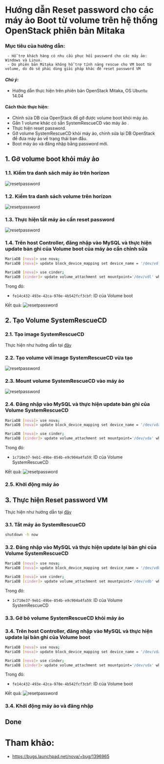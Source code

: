 # Hướng dẫn Reset password cho các máy ảo Boot từ volume trên hệ thống OpenStack phiên bản Mitaka
### Mục tiêu của hướng dẫn:
```
 - Hỗ trợ khách hàng có nhu cầu phục hồi password cho các máy ảo: Windows và Linux.
 - Do phiên bản Mitaka không hỗ trợ tính năng rescue cho VM boot từ volume, do đó sẽ phải dùng giải pháp khác để reset password VM
```

#### <i>Chú ý: </i>
 - Hướng dẫn thực hiện trên phiên bản OpenStack Mitaka, OS Ubuntu 14.04

#### Cách thức thực hiện: 
 - Chỉnh sửa DB của OpenStack để gỡ được volume boot khỏi máy ảo.
 - Gắn 1 volume khác có sẵn SystemRescueCD vào máy ảo .
 - Thực hiện reset password.
 - Gỡ volume SystemRescueCD khỏi máy ảo, chỉnh sửa lại DB OpenStack để đưa máy ảo về trạng thái ban đầu.
 - Boot máy ảo và đăng nhập bằng password mới.


## 1. Gỡ volume boot khỏi máy ảo
### 1.1. Kiểm tra danh sách máy ảo trên horizon
![resetpassword](/images/resetpassword/rp_9.png)

### 1.2. Kiểm tra danh sách volume trên horizon
![resetpassword](/images/resetpassword/rp_10.png)

### 1.3. Thực hiện tắt máy ảo cần reset password
![resetpassword](/images/resetpassword/rp_11.png)

### 1.4. Trên host Controller, đăng nhập vào MySQL và thực hiện update bản ghi của Volume boot của máy ảo cần chỉnh sửa
```sh
MariaDB [nova]> use nova;
MariaDB [nova]> update block_device_mapping set device_name = '/dev/vdl', boot_index=1 where volume_id = 'fe14c432-493e-42ca-970e-4b542fcf3cbf' and deleted = 0;       

MariaDB [nova]> use cinder;
MariaDB [cinder]> update volume_attachment set mountpoint='/dev/vdl' where volume_id ='fe14c432-493e-42ca-970e-4b542fcf3cbf' and deleted=0;
```
Trong đó:
 - `fe14c432-493e-42ca-970e-4b542fcf3cbf`: ID của Volume boot

Kết quả:
![resetpassword](/images/resetpassword/rp_12.png)

## 2. Tạo Volume SystemRescueCD
### 2.1. Tạo image SystemRescueCD
Thực hiện như hướng dẫn tại [đây](https://github.com/VNPT-SmartCloud-System/DongGoiImage_OpenStack/blob/master/docs/Huongdan_ResetPasswordVM_SystemRescueCD.md#1-systemrescuecd)

### 2.2. Tạo volume với image SystemRescueCD vừa tạo
![resetpassword](/images/resetpassword/rp_13.png)

### 2.3. Mount volume SystemRescueCD vào máy ảo
![resetpassword](/images/resetpassword/rp_15.png)

### 2.4. Đăng nhập vào MySQL và thực hiện update bản ghi của Volume SystemRescueCD
```sh
MariaDB [nova]> use nova;
MariaDB [nova]> update block_device_mapping set device_name = '/dev/vda', boot_index=1 where volume_id = '1c710e37-9eb1-49be-854b-e9c904a4fa59' and deleted = 0;       

MariaDB [nova]> use cinder;
MariaDB [cinder]> update volume_attachment set mountpoint='/dev/vda' where volume_id ='1c710e37-9eb1-49be-854b-e9c904a4fa59' and deleted=0;
```
Trong đó:
 - `1c710e37-9eb1-49be-854b-e9c904a4fa59`: ID của Volume SystemRescueCD

Kết quả:
![resetpassword](/images/resetpassword/rp_14.png)

### 2.5. Khởi động máy ảo


## 3. Thực hiện Reset password VM
Thực hiện như hướng dẫn tại [đây](https://github.com/longsube/DongGoiImage_OpenStack/blob/master/docs/Huongdan_ResetPasswordVM_SystemRescueCD.md#3-th%E1%BB%B1c-hi%E1%BB%87n-reset-password-vm)

### 3.1. Tắt máy ảo SystemRescueCD
```sh
shutdown -h now
```

### 3.2. Đăng nhập vào MySQL và thực hiện update lại bản ghi của Volume SystemRescueCD
```sh
MariaDB [nova]> use nova;
MariaDB [nova]> update block_device_mapping set device_name = '/dev/vdb', boot_index=1 where volume_id = '1c710e37-9eb1-49be-854b-e9c904a4fa59' and deleted = 0;       

MariaDB [nova]> use cinder;
MariaDB [cinder]> update volume_attachment set mountpoint='/dev/vdb' where volume_id ='1c710e37-9eb1-49be-854b-e9c904a4fa59' and deleted=0;
```
Trong đó:
 - `1c710e37-9eb1-49be-854b-e9c904a4fa59`: ID của Volume SystemRescueCD

### 3.3. Gỡ bỏ volume SystemRescueCD khỏi máy ảo

### 3.4. Trên host Controller, đăng nhập vào MySQL và thực hiện update lại bản ghi của Volume boot
```sh
MariaDB [nova]> use nova;
MariaDB [nova]> update block_device_mapping set device_name = '/dev/vda', boot_index=1 where volume_id = 'fe14c432-493e-42ca-970e-4b542fcf3cbf' and deleted = 0;       

MariaDB [nova]> use cinder;
MariaDB [cinder]> update volume_attachment set mountpoint='/dev/vda' where volume_id ='fe14c432-493e-42ca-970e-4b542fcf3cbf' and deleted=0;
```
Trong đó:
 - `fe14c432-493e-42ca-970e-4b542fcf3cbf`: ID của Volume boot

Kết quả:
![resetpassword](/images/resetpassword/rp_17.png)

### 3.4. Khởi động máy ảo và đăng nhập

## Done

# Tham khảo:
- https://bugs.launchpad.net/nova/+bug/1396965